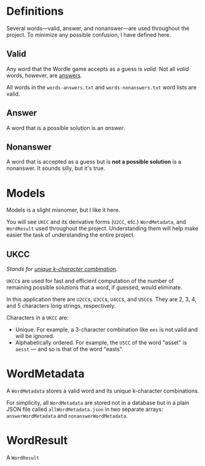 # Definitions

Several words—valid, answer, and nonanswer—are used throughout the project. To minimize any possible confusion, I have defined here.

## Valid

Any word that the Wordle game accepts as a guess is *valid*. Not all *valid* words, however, are [answers](#answer).

All words in the `words-answers.txt` and `words-nonanswers.txt` word lists are valid.

## Answer

A word that is a possible solution is an *answer*.

## Nonanswer

A word that is accepted as a guess but is **not a possible solution** is a nonanswer. It sounds silly, but it's true.

# Models

Models is a slight misnomer, but I like it here.

You will see `UKCC` and its derivative forms (`U2CC`, etc.) `WordMetadata`, and `WordResult` used throughout the project. Understanding them will help make easier the task of understanding the entire project.

## UKCC

*Stands for <u>unique k-character combination</u>.*

`UKCC`s are used for fast and efficient computation of the number of remaining possible solutions that a word, if guessed, would eliminate.

In this application there are `U2CC`s, `U3CC`s, `U4CC`s, and `U5CC`s. They are 2, 3, 4, and 5 characters long strings, respectively.

Characters in a `UKCC` are:

* Unique. For example, a 3-character combination like `ees` is not valid and will be ignored.
* Alphabetically ordered. For example, the `U5CC` of the word "asset" is `aesst` — and so is that of the word "easts".

# WordMetadata

A `WordMetadata` stores a valid word and its unique k-character combinations.

For simplicity, all `WordMetadata` are stored not in a database but in a plain JSON file called `allWordMetadata.json` in two separate arrays: `answerWordMetadata` and `nonanswerWordMetadata`.

# WordResult

A `WordResult` 